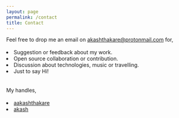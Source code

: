 ```yaml
---
layout: page
permalink: /contact
title: Contact
---
```


<div class="contact">
<span>
    Feel free to drop me an email on
    <a href="mailto:akashthakare@protonmail.com"> <i class="icon-envelope-alt"></i> akashthakare@protonmail.com</a>
    for,<br/><br/>  
    <li> Suggestion or feedback about my work.</li>
    <li> Open source collaboration or contribution.</li>
    <li> Discussion about technologies, music or travelling.</li>
    <li> Just to say Hi!</li>
    <br/><br/>
    My handles,
    <br/><br/>
    <li><a href="https://github.com/aakashthakare"> <i class="icon-github"></i> aakashthakare</a></li>
    <li><a href="https://stackoverflow.com/users/1997093/akash"> <i class="icon-stackexchange"></i> akash</a></li>
</span>
</div>












